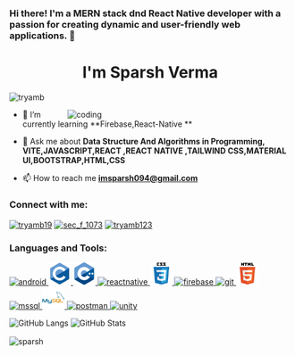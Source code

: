 ### Hi there! I'm a MERN stack dnd React Native developer with a passion for creating dynamic and user-friendly web applications. 👋
<h1 align="center">I'm Sparsh Verma</h1>
<p align="left"> <img src="https://komarev.com/ghpvc/?username=sparshrex&label=Profile%20views&color=0e75b6&style=flat" alt="tryamb" /> </p>

<!-- add image-->
<img align="right" alt="coding" width="400" src="https://developer.android.com/static/studio/preview/features/images/live-edit-only-device.gif">

<!-- change it-->
- 🌱 I’m currently learning **Firebase,React-Native **

- 💬 Ask me about **Data Structure And Algorithms in Programming, VITE,JAVASCRIPT,REACT ,REACT NATIVE ,TAILWIND CSS,MATERIAL UI,BOOTSTRAP,HTML,CSS**

<!-- change email-->
- 📫 How to reach me **imsparsh094@gmail.com**

<!-- change linkedin, hackerrank, leetcode aur bhi jo ho-->
<h3 align="left">Connect with me:</h3>
<p align="left">
<a href="https://www.linkedin.com/in/sparsh-verma-043862205/" target="blank"><img align="center" src="https://raw.githubusercontent.com/rahuldkjain/github-profile-readme-generator/master/src/images/icons/Social/linked-in-alt.svg" alt="tryamb19" height="30" width="40" /></a>
<a href="https://www.hackerrank.com/sec_f_1073" target="blank"><img align="center" src="https://raw.githubusercontent.com/rahuldkjain/github-profile-readme-generator/master/src/images/icons/Social/hackerrank.svg" alt="sec_f_1073" height="30" width="40" /></a>
<a href="https://leetcode.com/imsparsh09/" target="blank"><img align="center" src="https://raw.githubusercontent.com/rahuldkjain/github-profile-readme-generator/master/src/images/icons/Social/leet-code.svg" alt="tryamb123" height="30" width="40" /></a>
</p>

<!-- change it-->
<h3 align="left">Languages and Tools:</h3>
<p align="left"> <a href="https://developer.android.com" target="_blank" rel="noreferrer"> <img src="https://raw.githubusercontent.com/rahuldkjain/github-profile-readme-generator/master/src/images/icons/Social/leet-code.svg" alt="android" width="40" height="40"/> </a> <a href="https://www.cprogramming.com/" target="_blank" rel="noreferrer"> <img src="https://raw.githubusercontent.com/devicons/devicon/master/icons/c/c-original.svg" alt="c" width="40" height="40"/> </a> <a href="https://www.w3schools.com/cpp/" target="_blank" rel="noreferrer"> <img src="https://raw.githubusercontent.com/devicons/devicon/master/icons/cplusplus/cplusplus-original.svg" alt="cplusplus" width="40" height="40"/> </a> <a href="https://www.w3schools.com/cs/" target="_blank" rel="noreferrer"> <img src="https://cdn-ckjba.nitrocdn.com/XvHIXtRQMUYzLjoXbfBpiwAcydcSSOVj/assets/images/optimized/rev-d85625b/www.ciat.edu/wp-content/uploads/2022/10/react-logo.svg"
alt="reactnative" width="80" height="80"/> </a> <a href="https://www.w3schools.com/css/" target="_blank" rel="noreferrer"> <img src="https://raw.githubusercontent.com/devicons/devicon/master/icons/css3/css3-original-wordmark.svg" alt="css3" width="40" height="40"/> </a> <a href="https://firebase.google.com/" target="_blank" rel="noreferrer"> <img src="https://www.vectorlogo.zone/logos/firebase/firebase-icon.svg" alt="firebase" width="40" height="40"/> </a> <a href="https://git-scm.com/" target="_blank" rel="noreferrer"> <img src="https://www.vectorlogo.zone/logos/git-scm/git-scm-icon.svg" alt="git" width="40" height="40"/> </a> <a href="https://www.w3.org/html/" target="_blank" rel="noreferrer"> <img src="https://raw.githubusercontent.com/devicons/devicon/master/icons/html5/html5-original-wordmark.svg" alt="html5" width="40" height="40"/> </a> <a height="40"/> </a> <a href="https://www.microsoft.com/en-us/sql-server" target="_blank" rel="noreferrer"> <img src="https://www.svgrepo.com/show/303229/microsoft-sql-server-logo.svg" alt="mssql" width="40" height="40"/> </a> <a href="https://www.mysql.com/" target="_blank" rel="noreferrer"> <img src="https://raw.githubusercontent.com/devicons/devicon/master/icons/mysql/mysql-original-wordmark.svg" alt="mysql" width="40" height="40"/> </a> <a href="https://postman.com" target="_blank" rel="noreferrer"> <img src="https://www.vectorlogo.zone/logos/getpostman/getpostman-icon.svg" alt="postman" width="40" height="40"/> </a> <a href="https://unity.com/" target="_blank" rel="noreferrer"> <img src="https://www.vectorlogo.zone/logos/unity3d/unity3d-icon.svg" alt="unity" width="40" height="40"/> </a> </p>

![GitHub Langs](https://github-readme-stats.vercel.app/api/top-langs?username=sparshrex&theme=tokyonight)
![GitHub Stats](https://github-readme-stats.vercel.app/api?username=sparshrex&theme=tokyonight)

<p><img align="center" src="https://github-readme-streak-stats.herokuapp.com/?user=sparshrex&" alt="sparsh" /></p>

